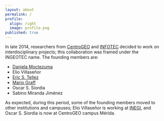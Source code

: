 ```yaml
---
layout: about
permalink: /
profile:
  align: right
  image: profile.png
published: true
---
```


In late 2014, researchers from [CentroGEO](http://www.centrogeo.org.mx) 
and [INFOTEC](http://infotec.mx) decided to work on interdisciplinary 
projects; this collaboration was framed under the INGEOTEC name. The founding 
members are:
- [<i class="ai ai-google-scholar-square"></i>](https://scholar.google.com/citations?user=SbtmwwsAAAAJ&hl=es&oi=ao) [Daniela Moctezuma](https://dmocteo.github.io/) 
- [<i class="ai ai-google-scholar-square"></i>](https://scholar.google.com.mx/citations?user=N144SCkAAAAJ&hl=es) Elio Villaseñor
- [<i class="ai ai-google-scholar-square"></i>](https://scholar.google.com/citations?user=6hmLQWsAAAAJ&hl=es&oi=ao) [Eric S. Tellez](https://sadit.github.io/) 
- [<i class="ai ai-google-scholar-square"></i>](https://scholar.google.com/citations?user=euNI6oEAAAAJ&hl=es) [Mario Graff](https://mgraffg.github.io/)
- [<i class="ai ai-google-scholar-square"></i>](https://scholar.google.com/citations?user=E3azxIkAAAAJ&hl=es&oi=sra) Oscar S. Siordia
- [<i class="ai ai-google-scholar-square"></i>](https://scholar.google.com/citations?user=KSlujd4AAAAJ&hl=es) Sabino Miranda Jiménez

As expected, during this period, some of the founding members moved to other institutions and campuses; Elio Villaseñor is working at [INEGI](https://inegi.org.mx/), and Oscar S. Siordia is now at CentroGEO campus Mérida.

